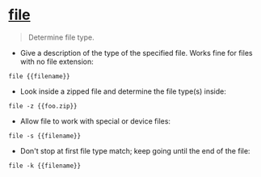 # [file](http://man7.org/linux/man-pages/man1/file.1.html)
> Determine file type.

- Give a description of the type of the specified file.  Works fine for files with no file extension:

`file {{filename}}`

- Look inside a zipped file and determine the file type(s) inside:

`file -z {{foo.zip}}`

- Allow file to work with special or device files:

`file -s {{filename}}`

- Don't stop at first file type match; keep going until the end of the file:

`file -k {{filename}}`
